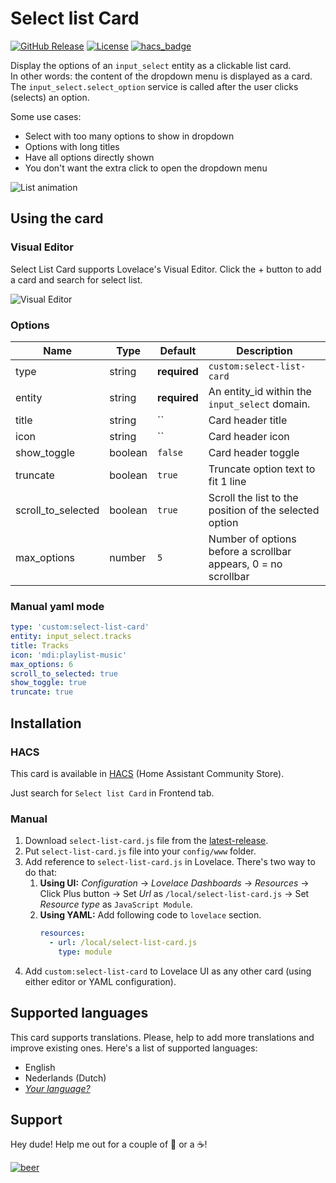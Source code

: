 # Select list Card

[![GitHub Release][releases-shield]][releases]
[![License][license-shield]](LICENSE.md)
[![hacs_badge](https://img.shields.io/badge/HACS-default-orange.svg?style=for-the-badge)](https://github.com/custom-components/hacs)

Display the options of an `input_select` entity as a clickable list card.   
In other words: the content of the dropdown menu is displayed as a card.  
The `input_select.select_option` service is called after the user clicks (selects) an option.

Some use cases:
* Select with too many options to show in dropdown
* Options with long titles
* Have all options directly shown 
* You don't want the extra click to open the dropdown menu  

![List animation][card-scroll-gif]


## Using the card

### Visual Editor

Select List Card supports Lovelace's Visual Editor. Click the + button to add a card and search for select list.

![Visual Editor][visual-editor]

### Options

| Name               | Type    | Default      | Description                                                                 |
| ------------------ | ------- | ------------ | --------------------------------------------------------------------------- |
| type               | string  | **required** | `custom:select-list-card`                                                   |
| entity             | string  | **required** | An entity_id within the `input_select` domain.                              |
| title              | string  |  ``          | Card header title                                                           |
| icon               | string  |  ``          | Card header icon                                                            |
| show_toggle        | boolean | `false`      | Card header toggle                                                          |
| truncate           | boolean | `true`       | Truncate option text to fit 1 line                                          |
| scroll_to_selected | boolean | `true`       | Scroll the list to the position of the selected option                      |
| max_options        | number  | `5`          | Number of options before a scrollbar appears, 0 = no scrollbar              |



### Manual yaml mode

```yaml
type: 'custom:select-list-card'
entity: input_select.tracks
title: Tracks
icon: 'mdi:playlist-music'
max_options: 6
scroll_to_selected: true
show_toggle: true
truncate: true
```


## Installation

### HACS

This card is available in [HACS][hacs] (Home Assistant Community Store).

Just search for `Select list Card` in Frontend tab.

### Manual

1. Download `select-list-card.js` file from the [latest-release].
2. Put `select-list-card.js` file into your `config/www` folder.
3. Add reference to `select-list-card.js` in Lovelace. There's two way to do that:
   1. **Using UI:** _Configuration_ → _Lovelace Dashboards_ → _Resources_ → Click Plus button → Set _Url_ as `/local/select-list-card.js` → Set _Resource type_ as `JavaScript Module`.
   2. **Using YAML:** Add following code to `lovelace` section.
      ```yaml
      resources:
        - url: /local/select-list-card.js
          type: module
      ```
4. Add `custom:select-list-card` to Lovelace UI as any other card (using either editor or YAML configuration).


## Supported languages

This card supports translations. Please, help to add more translations and improve existing ones. Here's a list of supported languages:

- English
- Nederlands (Dutch)
- [_Your language?_][add-translation]

## Support

Hey dude! Help me out for a couple of :beers: or a :coffee:!

[![beer](https://www.buymeacoffee.com/assets/img/custom_images/black_img.png)](https://www.buymeacoffee.com/mattijsha)

<!-- References -->

[hacs]: https://hacs.xyz
[visual-editor]: https://raw.githubusercontent.com/mattieha/select-list-card/master/assets/visual_editor.png
[card-scroll-gif]: https://raw.githubusercontent.com/mattieha/select-list-card/master/assets/card_scroll.gif
[latest-release]: https://github.com/mattieha/select-list-card/releases/latest
[add-translation]: https://github.com/mattieha/select-list-card/tree/master/src/localize/languages
[releases-shield]: https://img.shields.io/github/release/mattieha/select-list-card.svg?style=for-the-badge
[releases]: https://github.com/mattieha/select-list-card/releases
[license-shield]: https://img.shields.io/github/license/mattieha/select-list-card.svg?style=for-the-badge
